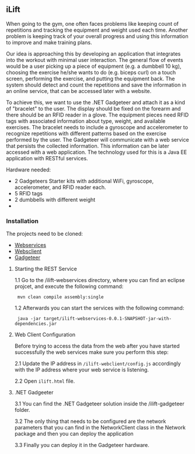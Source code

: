 ## iLift

When going to the gym, one often faces problems like keeping count of repetitions and tracking the equipment and weight used each time. Another problem is keeping track of your overall progress and using this information to improve and make training plans.

Our idea is approaching this by developing an application that integrates into the workout with minimal user interaction. The general flow of events would be a user picking up a piece of equipment (e.g. a dumbbell 10 kg), choosing the exercise he/she wants to do (e.g. biceps curl) on a touch screen, performing the exercise, and putting the equipment back. The system should detect and count the repetitions and save the information in an online service, that can be accessed later with a website.

To achieve this, we want to use the .NET Gadgeteer and attach it as a kind of "bracelet" to the user. The display should be fixed on the forearm and there should be an RFID reader in a glove. The equipment pieces need RFID tags with associated information about type, weight, and available exercises. The bracelet needs to include a gyroscope and accelerometer to recognize repetitions with different patterns based on the exercise performed by the user. The Gadgeteer will communicate with a web service that persists the collected information. This information can be later accessed with a web application. The technology used for this is a Java EE application with RESTful services.

Hardware needed:
- 2 Gadgeteers Starter kits with additional WiFi, gyroscope, accelerometer, and RFID reader each.
- 5 RFID tags
- 2 dumbbells with different weight
- 
### Installation

The projects need to be cloned:
-  [Webservices](https://github.com/sherfert/ilift-webservices)
-  [Websclient](https://github.com/sherfert/ilift-webclient)
-  [Gadgeteer](https://github.com/sherfert/ilift-gadgeteer)

1. Starting the REST Service
	
	1.1 Go to the /ilift-webservices directory, where you can find an eclipse projcet, and execute the following command:

		mvn clean compile assembly:single

	1.2 Afterwards you can start the services with the following command:

		java -jar target/ilift-webservices-0.0.1-SNAPSHOT-jar-with-dependencies.jar


2. Web Client Configuration

	Before trying to access the data from the web after you have started successfully the web services
	make sure you perform this step:

	2.1 Update the IP address in ```/ilift-webclient/config.js``` accordingly with the IP address where your web service is listening. 

	2.2 Open ```ilift.html``` file.

3. .NET Gadgeeter 

	3.1 You can find the .NET Gadgeteer solution inside the /ilift-gadgeteer folder. 

	3.2 The only thing that needs to be configured are the network parameters that you can find 
	in the NetworkClient class in the Network package and then you can deploy the application

	3.3 Finally you can deploy it in the Gadgeteer hardware.
